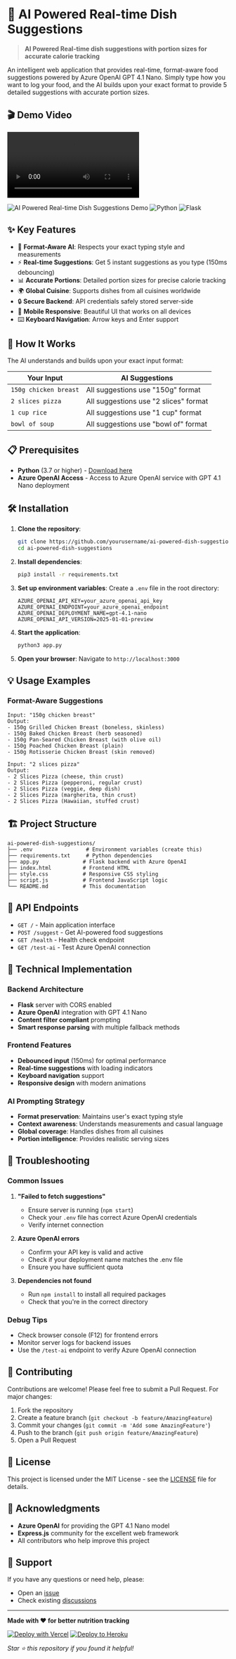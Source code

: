 # 🤖 AI Powered Real-time Dish Suggestions

> **AI Powered Real-time dish suggestions with portion sizes for accurate calorie tracking**

An intelligent web application that provides real-time, format-aware food suggestions powered by Azure OpenAI GPT 4.1 Nano. Simply type how you want to log your food, and the AI builds upon your exact format to provide 5 detailed suggestions with accurate portion sizes.

## 🎬 Demo Video

![Demo Video](demo-video.mp4)

![AI Powered Real-time Dish Suggestions Demo](https://img.shields.io/badge/Azure-OpenAI%20GPT%204.1%20Nano-blue?style=for-the-badge&logo=microsoft-azure)
![Python](https://img.shields.io/badge/Python-3776AB?style=for-the-badge&logo=python&logoColor=white)
![Flask](https://img.shields.io/badge/Flask-000000?style=for-the-badge&logo=flask&logoColor=white)

## ✨ Key Features

- 🎯 **Format-Aware AI**: Respects your exact typing style and measurements
- ⚡ **Real-time Suggestions**: Get 5 instant suggestions as you type (150ms debouncing)
- 📊 **Accurate Portions**: Detailed portion sizes for precise calorie tracking
- 🌍 **Global Cuisine**: Supports dishes from all cuisines worldwide
- 🔒 **Secure Backend**: API credentials safely stored server-side
- 📱 **Mobile Responsive**: Beautiful UI that works on all devices
- ⌨️ **Keyboard Navigation**: Arrow keys and Enter support

## 🚀 How It Works

The AI understands and builds upon your exact input format:

| **Your Input** | **AI Suggestions** |
|---|---|
| `150g chicken breast` | All suggestions use "150g" format |
| `2 slices pizza` | All suggestions use "2 slices" format |
| `1 cup rice` | All suggestions use "1 cup" format |
| `bowl of soup` | All suggestions use "bowl of" format |

## 📋 Prerequisites

- **Python** (3.7 or higher) - [Download here](https://python.org/)
- **Azure OpenAI Access** - Access to Azure OpenAI service with GPT 4.1 Nano deployment

## 🛠️ Installation

1. **Clone the repository**:
   ```bash
   git clone https://github.com/yourusername/ai-powered-dish-suggestions.git
   cd ai-powered-dish-suggestions
   ```

2. **Install dependencies**:
   ```bash
   pip3 install -r requirements.txt
   ```

3. **Set up environment variables**:
   Create a `.env` file in the root directory:
   ```env
   AZURE_OPENAI_API_KEY=your_azure_openai_api_key
   AZURE_OPENAI_ENDPOINT=your_azure_openai_endpoint
   AZURE_OPENAI_DEPLOYMENT_NAME=gpt-4.1-nano
   AZURE_OPENAI_API_VERSION=2025-01-01-preview
   ```

4. **Start the application**:
   ```bash
   python3 app.py
   ```

5. **Open your browser**:
   Navigate to `http://localhost:3000`

## 💡 Usage Examples

### Format-Aware Suggestions

```
Input: "150g chicken breast"
Output:
- 150g Grilled Chicken Breast (boneless, skinless)
- 150g Baked Chicken Breast (herb seasoned)
- 150g Pan-Seared Chicken Breast (with olive oil)
- 150g Poached Chicken Breast (plain)
- 150g Rotisserie Chicken Breast (skin removed)
```

```
Input: "2 slices pizza"
Output:
- 2 Slices Pizza (cheese, thin crust)
- 2 Slices Pizza (pepperoni, regular crust)
- 2 Slices Pizza (veggie, deep dish)
- 2 Slices Pizza (margherita, thin crust)
- 2 Slices Pizza (Hawaiian, stuffed crust)
```

## 🏗️ Project Structure

```
ai-powered-dish-suggestions/
├── .env                 # Environment variables (create this)
├── requirements.txt     # Python dependencies
├── app.py              # Flask backend with Azure OpenAI
├── index.html          # Frontend HTML
├── style.css           # Responsive CSS styling
├── script.js           # Frontend JavaScript logic
└── README.md           # This documentation
```

## 🔧 API Endpoints

- `GET /` - Main application interface
- `POST /suggest` - Get AI-powered food suggestions
- `GET /health` - Health check endpoint
- `GET /test-ai` - Test Azure OpenAI connection

## 🎨 Technical Implementation

### Backend Architecture
- **Flask** server with CORS enabled
- **Azure OpenAI** integration with GPT 4.1 Nano
- **Content filter compliant** prompting
- **Smart response parsing** with multiple fallback methods

### Frontend Features
- **Debounced input** (150ms) for optimal performance
- **Real-time suggestions** with loading indicators
- **Keyboard navigation** support
- **Responsive design** with modern animations

### AI Prompting Strategy
- **Format preservation**: Maintains user's exact typing style
- **Context awareness**: Understands measurements and casual language
- **Global coverage**: Handles dishes from all cuisines
- **Portion intelligence**: Provides realistic serving sizes

## 🚨 Troubleshooting

### Common Issues

1. **"Failed to fetch suggestions"**
   - Ensure server is running (`npm start`)
   - Check your `.env` file has correct Azure OpenAI credentials
   - Verify internet connection

2. **Azure OpenAI errors**
   - Confirm your API key is valid and active
   - Check if your deployment name matches the .env file
   - Ensure you have sufficient quota

3. **Dependencies not found**
   - Run `npm install` to install all required packages
   - Check that you're in the correct directory

### Debug Tips
- Check browser console (F12) for frontend errors
- Monitor server logs for backend issues
- Use the `/test-ai` endpoint to verify Azure OpenAI connection

## 🌟 Contributing

Contributions are welcome! Please feel free to submit a Pull Request. For major changes:

1. Fork the repository
2. Create a feature branch (`git checkout -b feature/AmazingFeature`)
3. Commit your changes (`git commit -m 'Add some AmazingFeature'`)
4. Push to the branch (`git push origin feature/AmazingFeature`)
5. Open a Pull Request

## 📄 License

This project is licensed under the MIT License - see the [LICENSE](LICENSE) file for details.

## 🙏 Acknowledgments

- **Azure OpenAI** for providing the GPT 4.1 Nano model
- **Express.js** community for the excellent web framework
- All contributors who help improve this project

## 📧 Support

If you have any questions or need help, please:
- Open an [issue](https://github.com/yourusername/ai-powered-dish-suggestions/issues)
- Check existing [discussions](https://github.com/yourusername/ai-powered-dish-suggestions/discussions)

---

**Made with ❤️ for better nutrition tracking**

[![Deploy with Vercel](https://vercel.com/button)](https://vercel.com/new/clone?repository-url=https://github.com/yourusername/ai-powered-dish-suggestions)
[![Deploy to Heroku](https://www.herokucdn.com/deploy/button.svg)](https://heroku.com/deploy?template=https://github.com/yourusername/ai-powered-dish-suggestions)

*Star ⭐ this repository if you found it helpful!* 